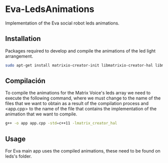 # Eva-LedsAnimations
 Implementation of the Eva social robot leds animations.

 ## Installation
Packages required to develop and compile the animations of the led light arrangement.

```bash
sudo apt-get install matrixio-creator-init libmatrixio-creator-hal libmatrixio-creator-hal-dev
```

## Compilación
To compile the animations for the Matrix Voice's leds array we need to execute the following command, where we must change <app> to the name of the files that we want to obtain as a result of the compilation process and <app.cpp> to the name of the file that contains the implementation of the animation that we want to compile.
 
```bash
g++ -o app app.cpp -std=c++11 -lmatrix_creator_hal
```

## Usage
For Eva main app uses the compiled animations, these need to be found on leds's folder.
